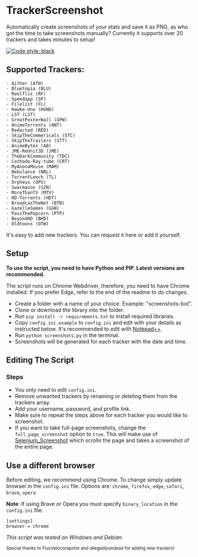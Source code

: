 # TrackerScreenshot
Automatically create screenshots of your stats and save it as PNG, as who got the time to take screenshots manually? Currently it supports over 20 trackers and takes minutes to setup!

[![Code style: black](https://img.shields.io/badge/code%20style-black-000000.svg)](https://github.com/psf/black)

## Supported Trackers:
    - Aither (ATH)
    - Bluetopia (BLU)
    - Reelflix (RF)
    - Speedapp (SP)
    - Filelist (FL)
    - Hawke-Uno (HUNO)
    - LST (LST)
    - GreatPosterWall (GPW)
    - AnimeTorrents (ANT)
    - Redacted (RED)
    - SkipTheCommericals (STC)
    - SkipTheTrailers (STT)
    - AnimeBytes (AB)
    - JME-ReUnit3D (JME)
    - TheDarkCommunity (TDC)
    - Cathode-Ray.tube (CRT)
    - MyAnonaMouse (MAM)
    - Nebulance (NBL)
    - TorrentLeech (TL)
    - Orpheus (OPS)
    - Swarmazon (SZN)
    - MoreThanTV (MTV)
    - HD-Torrents (HDT)
    - BroadcasTheNet (BTN)
    - GazelleGames (GGN)
    - PassThePopcorn (PTP)
    - BeyondHD (BHD)
    - Oldtoons (OTW)


It's easy to add new trackers. You can request it here or add it yourself.

##  Setup

**To use the script, you need to have Python and PIP. Latest versions are recommended.**

The script runs on Chrome Webdriver, therefore, you need to have Chrome installed. If you prefer Edge, refer to the end of the readme to do changes.

- Create a folder with a name of your choice. Example: "screenshots-bot".
- Clone or download the library into the folder.
- Run `pip install -r requirements.txt` to install required libraries.
- Copy `config.ini.example` to `config.ini` and edit with your details as instructed below. It's recommended to edit with [Notepad++](https://notepad-plus-plus.org/).
- Run `python screenshots.py` in the terminal.
- Screenshots will be generated for each tracker with the date and time.


## Editing The Script

### Steps
- You only need to edit `config.ini`.
- Remove unwanted trackers by renaming or deleting them from the trackers array.
- Add your username, password, and profile link.
- Make sure to repeat the steps above for each tracker you would like to screenshot.
- If you want to take full-page screenshots, change the `full_page_screenshot` option to `true`. This will make use of [Selenium_Screenshot](https://github.com/PyWizards/Selenium_Screenshot) which scrolls the page and takes a screenshot of the entire page.


## Use a different browser

Before editing, we recommend using Chrome. To change simply update browser in the `config.ini` file.
Options are: `chrome`, `firefox`, `edge`, `safari`, `brave`, `opera`

**Note**: If using Brave or Opera you must specify `binary_location` in the `config.ini` file.

```
[settings]
browser = chrome
```

*This script was tested on Windows and Debian.*


<sub>Special thanks to FluxVelocorapotor and allegedlyundead for adding new trackers!</sub>
